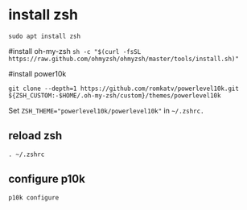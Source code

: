 # install zsh
`sudo apt install zsh`

#install oh-my-zsh
`sh -c "$(curl -fsSL https://raw.github.com/ohmyzsh/ohmyzsh/master/tools/install.sh)"`

#install power10k

`git clone --depth=1 https://github.com/romkatv/powerlevel10k.git ${ZSH_CUSTOM:-$HOME/.oh-my-zsh/custom}/themes/powerlevel10k`

Set `ZSH_THEME="powerlevel10k/powerlevel10k"` in `~/.zshrc.`

## reload zsh
`. ~/.zshrc`

## configure p10k
`p10k configure`

